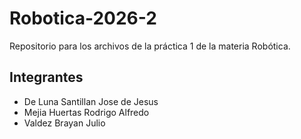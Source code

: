 # Robotica-2026-2

Repositorio para los archivos de la práctica 1 de la materia Robótica.

## Integrantes
- De Luna Santillan Jose de Jesus
- Mejia Huertas Rodrigo Alfredo
- Valdez  Brayan Julio

